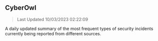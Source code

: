 ## CyberOwl 
> Last Updated 10/03/2023 02:22:09 


A daily updated summary of the most frequent types of security incidents currently being reported from different sources.

